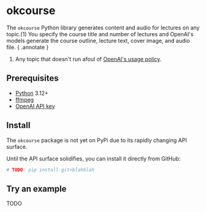 # okcourse

<!-- ---8<--- [start:get-started] -->

The `okcourse` Python library generates content and audio for lectures on any topic.(1) You specify the course title and number of lectures and OpenAI's models generate the course outline, lecture text, cover image, and audio file.
{ .annotate }

1. Any topic that doesn't run afoul of [OpenAI's usage policy](https://openai.com/policies/usage-policies/).

## Prerequisites

- [Python](https://www.python.org/) 3.12+
- [ffmpeg](https://www.ffmpeg.org/)
- [OpenAI API key](https://platform.openai.com/account/api-keys)

## Install

The `okcourse` package is not yet on PyPi due to its rapidly changing API surface.

Until the API surface solidifies, you can install it directly from GitHub:

```sh
# TODO: pip install git+blahblah
```

## Try an example

TODO
